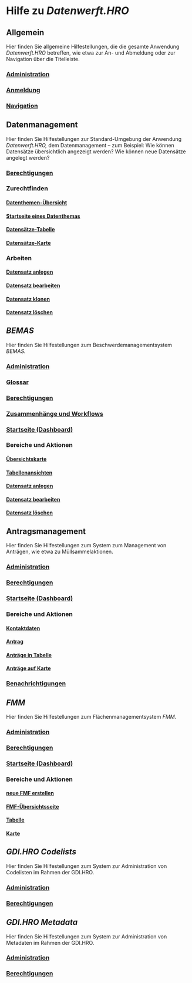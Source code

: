 # Hilfe zu *Datenwerft.HRO*

## Allgemein

Hier finden Sie allgemeine Hilfestellungen, die die gesamte Anwendung *Datenwerft.HRO* betreffen,
wie etwa zur An- und Abmeldung oder zur Navigation über die Titelleiste.

### [Administration](datenwerft/admin.md)

### [Anmeldung](datenwerft/usage/login.md)

### [Navigation](datenwerft/usage/navigation.md)

## Datenmanagement

Hier finden Sie Hilfestellungen zur Standard-Umgebung der Anwendung *Datenwerft.HRO,*
dem Datenmanagement – zum Beispiel: Wie können Datensätze übersichtlich angezeigt werden?
Wie können neue Datensätze angelegt werden?

### [Berechtigungen](datenmanagement/permissions.md)

### Zurechtfinden

#### [Datenthemen-Übersicht](datenmanagement/usage/orientation_overview.md)

#### [Startseite eines Datenthemas](datenmanagement/usage/orientation_topic-start.md)

#### [Datensätze-Tabelle](datenmanagement/usage/orientation_datasets-table.md)

#### [Datensätze-Karte](datenmanagement/usage/orientation_datasets-map.md)

### Arbeiten

#### [Datensatz anlegen](datenmanagement/usage/work_dataset-create.md)

#### [Datensatz bearbeiten](datenmanagement/usage/work_dataset-edit.md)

#### [Datensatz klonen](datenmanagement/usage/work_dataset-clone.md)

#### [Datensatz löschen](datenmanagement/usage/work_dataset-delete.md)

## *BEMAS*

Hier finden Sie Hilfestellungen zum Beschwerdemanagementsystem *BEMAS.*

### [Administration](bemas/admin.md)

### [Glossar](bemas/glossary.md)

### [Berechtigungen](bemas/permissions.md)

### [Zusammenhänge und Workflows](bemas/usage/context-workflows.md)

### [Startseite (Dashboard)](bemas/usage/dashboard.md)

### Bereiche und Aktionen

#### [Übersichtskarte](bemas/usage/map.md)

#### [Tabellenansichten](bemas/usage/table.md)

#### [Datensatz anlegen](bemas/usage/dataset-create.md)

#### [Datensatz bearbeiten](bemas/usage/dataset-edit.md)

#### [Datensatz löschen](bemas/usage/dataset-delete.md)

## Antragsmanagement

Hier finden Sie Hilfestellungen zum System zum Management von Anträgen,
wie etwa zu Müllsammelaktionen.

### [Administration](antragsmanagement/admin.md)

### [Berechtigungen](antragsmanagement/permissions.md)

### [Startseite (Dashboard)](antragsmanagement/usage/dashboard.md)

### Bereiche und Aktionen

#### [Kontaktdaten](antragsmanagement/usage/requester.md)

#### [Antrag](antragsmanagement/usage/request.md)

#### [Anträge in Tabelle](antragsmanagement/usage/requests-table.md)

#### [Anträge auf Karte](antragsmanagement/usage/requests-map.md)

### [Benachrichtigungen](antragsmanagement/usage/notifications.md)

## *FMM*

Hier finden Sie Hilfestellungen zum Flächenmanagementsystem *FMM.*

### [Administration](fmm/admin.md)

### [Berechtigungen](fmm/permissions.md)

### [Startseite (Dashboard)](fmm/usage/dashboard.md)

### Bereiche und Aktionen

#### [neue FMF erstellen](fmm/usage/fmf-create.md)

#### [FMF-Übersichtsseite](fmm/usage/fmf-show.md)

#### [Tabelle](fmm/usage/table.md)

#### [Karte](fmm/usage/map.md)

## *GDI.HRO Codelists*

Hier finden Sie Hilfestellungen zum System zur Administration von Codelisten im Rahmen der GDI.HRO.

### [Administration](gdihrocodelists/admin.md)

### [Berechtigungen](gdihrocodelists/permissions.md)

## *GDI.HRO Metadata*

Hier finden Sie Hilfestellungen zum System zur Administration von Metadaten im Rahmen der GDI.HRO.

### [Administration](gdihrometadata/admin.md)

### [Berechtigungen](gdihrometadata/permissions.md)
